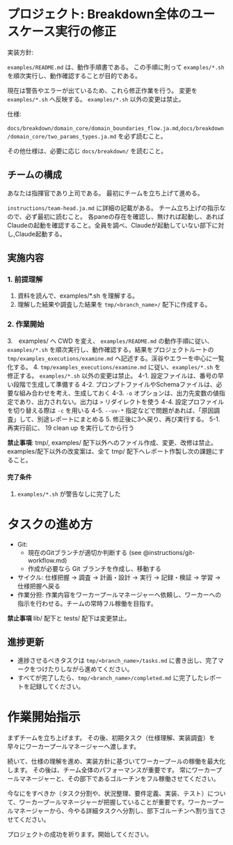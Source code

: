 # プロジェクト: Breakdown全体のユースケース実行の修正

実装方針:

`examples/README.md` は、動作手順書である。
この手順に則って `examples/*.sh` を順次実行し、動作確認することが目的である。

現在は警告やエラーが出ているため、これら修正作業を行う。
変更を `examples/*.sh` へ反映する。 `examples/*.sh` 以外の変更は禁止。

仕様:

`docs/breakdown/domain_core/domain_boundaries_flow.ja.md`,`docs/breakdown/domain_core/two_params_types.ja.md` を必ず読むこと。

その他仕様は、必要に応じ `docs/breakdown/` を読むこと。


## チームの構成

あなたは指揮官であり上司である。
最初にチームを立ち上げて進める。

`instructions/team-head.ja.md` に詳細の記載がある。
チーム立ち上げの指示なので、必ず最初に読むこと。
各paneの存在を確認し、無ければ起動し、あればClaudeの起動を確認すること。全員を調べ、Claudeが起動していない部下に対し,Claude起動する。

## 実施内容

### 1. 前提理解
1. 資料を読んで、examples/*.sh を理解する。
2. 理解した結果や調査した結果を `tmp/<branch_name>/` 配下に作成する。

### 2. 作業開始
3.　examples/ へ CWD を変え、 `examples/README.md` の動作手順に従い、`examples/*.sh` を順次実行し、動作確認する。結果をプロジェクトルートの `tmp/examples_executions/examine.md` へ記述する。渓谷やエラーを中心に一覧化する。
4. `tmp/examples_executions/examine.md` に従い、`examples/*.sh` を修正する。 `examples/*.sh` 以外の変更は禁止。
4-1. 設定ファイルは、番号の早い段階で生成して準備する
4-2. プロンプトファイルやSchemaファイルは、必要な組み合わせを考え、生成しておく
4-3. `-o` オプションは、出力先変数の値指定であり、出力されない。出力は `>` リダイレクトを使う
4-4. 設定プロファイルを切り替える際は `-c` を用いる
4-5. `--uv-*` 指定などで問題があれば、「原因調査」して、別途レポートにまとめる
5. 修正後に3へ戻り、再び実行する。
5-1. 再実行前に、 19 clean up を実行してから行う

**禁止事項**: tmp/, examples/ 配下以外へのファイル作成、変更、改修は禁止。examples/配下以外の改変案は、全て tmp/ 配下へレポート作製し次の課題にすること。

#### 完了条件

1. `examples/*.sh` が警告なしに完了した


# タスクの進め方

- Git:
  - 現在のGitブランチが適切か判断する (see @instructions/git-workflow.md)
  - 作成が必要なら Git ブランチを作成し、移動する
- サイクル: 仕様把握 → 調査 → 計画・設計 → 実行 → 記録・検証 → 学習 → 仕様把握へ戻る
- 作業分担: 作業内容をワーカープールマネージャーへ依頼し、ワーカーへの指示を行わせる。チームの常時フル稼働を目指す。

**禁止事項**
lib/ 配下と tests/ 配下は変更禁止。

## 進捗更新

- 進捗させるべきタスクは `tmp/<branch_name>/tasks.md` に書き出し、完了マークをつけたりしながら進めてください。
- すべてが完了したら、`tmp/<branch_name>/completed.md` に完了したレポートを記録してください。


# 作業開始指示

まずチームを立ち上げます。
その後、初期タスク（仕様理解、実装調査）を早々にワーカープールマネージャーへ渡します。

続いて、仕様の理解を進め、実装方針に基づいてワーカープールの稼働を最大化します。
その後は、チーム全体のパフォーマンスが重要です。
常にワーカープールマネージャーと、その部下であるゴルーチンをフル稼働させてください。

今なにをすべきか（タスク分割や、状況整理、要件定義、実装、テスト）について、ワーカープールマネージャーが把握していることが重要です。ワーカープールマネージャーから、今やる詳細タスクへ分割し、部下ゴルーチンへ割り当てさせてください。

プロジェクトの成功を祈ります。開始してください。

